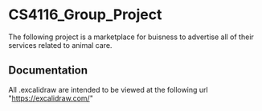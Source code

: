 # CS4116_Group_Project

The following project is a marketplace for buisness to advertise all of their services related to animal care.

## Documentation

All .excalidraw are intended to be viewed at the following url "https://excalidraw.com/"

